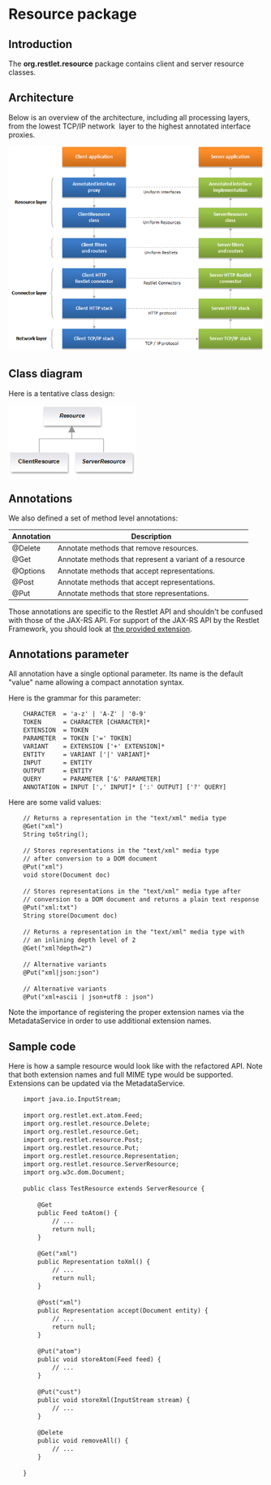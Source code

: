 # Resource package

## Introduction

The **org.restlet.resource** package contains client and server resource classes.

## Architecture

Below is an overview of the architecture, including all processing layers, from the lowest TCP/IP network  layer to the highest annotated interface proxies.

![](abstraction-layers.png)

Class diagram
-------------

Here is a tentative class design:

![](hierarchy.png)

Annotations
-----------

We also defined a set of method level annotations:

Annotation | Description
---------- | -----------
@Delete    | Annotate methods that remove resources.
@Get       | Annotate methods that represent a variant of a resource
@Options   | Annotate methods that accept representations.
@Post      | Annotate methods that accept representations.
@Put       | Annotate methods that store representations.

Those annotations are specific to the Restlet API and shouldn't be
confused with those of the JAX-RS API. For support of the JAX-RS API by
the Restlet Framework, you should look at [the provided
extension](../../extensions/jaxrs "JAX-RS extension").

Annotations parameter
---------------------

All annotation have a single optional parameter. Its name is the default
"value" name allowing a compact annotation syntax.

Here is the grammar for this parameter:

```
    CHARACTER  = 'a-z' | 'A-Z' | '0-9'
    TOKEN      = CHARACTER [CHARACTER]*
    EXTENSION  = TOKEN
    PARAMETER  = TOKEN ['=' TOKEN]
    VARIANT    = EXTENSION ['+' EXTENSION]*
    ENTITY     = VARIANT ['|' VARIANT]*
    INPUT      = ENTITY
    OUTPUT     = ENTITY
    QUERY      = PARAMETER ['&' PARAMETER]
    ANNOTATION = INPUT [',' INPUT]* [':' OUTPUT] ['?' QUERY]
```

Here are some valid values:

~~~~ {.brush: .java}
    // Returns a representation in the "text/xml" media type
    @Get("xml")
    String toString();

    // Stores representations in the "text/xml" media type 
    // after conversion to a DOM document
    @Put("xml")
    void store(Document doc)

    // Stores representations in the "text/xml" media type after
    // conversion to a DOM document and returns a plain text response
    @Put("xml:txt")
    String store(Document doc)

    // Returns a representation in the "text/xml" media type with 
    // an inlining depth level of 2
    @Get("xml?depth=2")

    // Alternative variants
    @Put("xml|json:json")

    // Alternative variants
    @Put("xml+ascii | json+utf8 : json")
~~~~

Note the importance of registering the proper extension names via the
MetadataService in order to use additional extension names.

Sample code
-----------

Here is how a sample resource would look like with the refactored API.
Note that both extension names and full MIME type would be supported.
Extensions can be updated via the MetadataService.

~~~~ {.brush: .java}
    import java.io.InputStream;

    import org.restlet.ext.atom.Feed;
    import org.restlet.resource.Delete;
    import org.restlet.resource.Get;
    import org.restlet.resource.Post;
    import org.restlet.resource.Put;
    import org.restlet.resource.Representation;
    import org.restlet.resource.ServerResource;
    import org.w3c.dom.Document;

    public class TestResource extends ServerResource {

        @Get
        public Feed toAtom() {
            // ...
            return null;
        }

        @Get("xml")
        public Representation toXml() {
            // ...
            return null;
        }

        @Post("xml")
        public Representation accept(Document entity) {
            // ...
            return null;
        }

        @Put("atom")
        public void storeAtom(Feed feed) {
            // ...
        }

        @Put("cust")
        public void storeXml(InputStream stream) {
            // ...
        }

        @Delete
        public void removeAll() {
            // ...
        }

    }
~~~~
